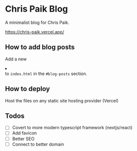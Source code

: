 # Chris Paik Blog

A minimalist blog for Chris Paik. 

https://chris-paik.vercel.app/

## How to add blog posts

Add a new <li></li> to `index.html` in the `#blog-posts` section.

## How to deploy

Host the files on any static site hosting provider (Vercel)

## Todos
- [ ] Covert to more modern typescript framework (nextjs/react)
- [ ] Add favicon
- [ ] Better SEO
- [ ] Connect to better domain
